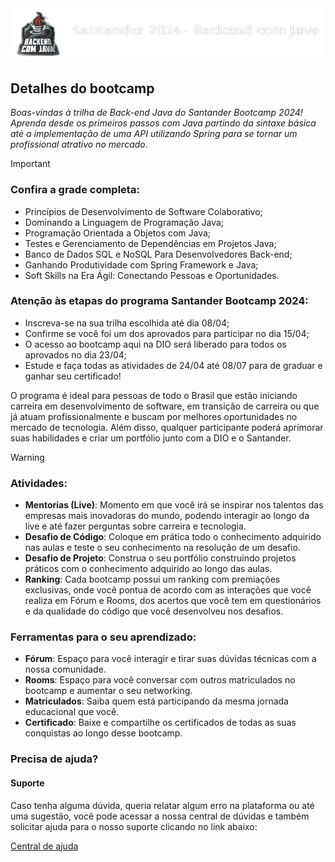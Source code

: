 <div align="center"><img src="assets/images/logo-santander-bootcamp2024-remove.png" width=auto>
</div>

## Detalhes do bootcamp

_Boas-vindas à trilha de Back-end Java do Santander Bootcamp 2024!<br> Aprenda desde os primeiros passos com Java partindo da sintaxe básica até a implementação de uma API utilizando Spring para se tornar um profissional atrativo no mercado._

>[!IMPORTANT]
>### Confira a grade completa:
>- Princípios de Desenvolvimento de Software Colaborativo;
>- Dominando a Linguagem de Programação Java;
>- Programação Orientada a Objetos com Java;
>- Testes e Gerenciamento de Dependências em Projetos Java;
>- Banco de Dados SQL e NoSQL Para Desenvolvedores Back-end;
>- Ganhando Produtividade com Spring Framework e Java;
>- Soft Skills na Era Ágil: Conectando Pessoas e Oportunidades.


### Atenção às etapas do programa Santander Bootcamp 2024:
- Inscreva-se na sua trilha escolhida até dia 08/04;
- Confirme se você foi um dos aprovados para participar no dia 15/04;
- O acesso ao bootcamp aqui na DIO será liberado para todos os aprovados no dia 23/04;
- Estude e faça todas as atividades de 24/04 até 08/07 para de graduar e ganhar seu certificado!

O programa é ideal para pessoas de todo o Brasil que estão iniciando carreira em desenvolvimento de software, em transição de carreira ou que já atuam profissionalmente e buscam por melhores oportunidades no mercado de tecnologia. Além disso, qualquer participante poderá aprimorar suas habilidades e criar um portfólio junto com a DIO e o Santander.

>[!WARNING]
>### Atividades:
>- <strong>Mentorias (Live)</strong>: Momento em que você irá se inspirar nos talentos das empresas mais inovadoras do mundo, podendo interagir ao longo da live e até fazer perguntas sobre carreira e tecnologia.
>- <strong>Desafio de Código</strong>: Coloque em prática todo o conhecimento adquirido nas aulas e teste o seu conhecimento na resolução de um desafio.
>- <strong>Desafio de Projeto</strong>: Construa o seu portfólio construindo projetos práticos com o conhecimento adquirido ao longo das aulas.
>- <strong> Ranking</strong>: Cada bootcamp possui um ranking com premiações exclusivas, onde você pontua de acordo com as interações que você realiza em Fórum e Rooms, dos acertos que você tem em questionários e da qualidade do código que você desenvolveu nos desafios.
>### Ferramentas para o seu aprendizado:
>- <strong>Fórum</strong>: Espaço para você interagir e tirar suas dúvidas técnicas com a nossa comunidade.
>- <strong>Rooms</strong>: Espaço para você conversar com outros matriculados no bootcamp e aumentar o seu networking.
>- <strong>Matriculados</strong>: Saiba quem está participando da mesma jornada educacional que você.
>- <strong>Certificado</strong>: Baixe e compartilhe os certificados de todas as suas conquistas ao longo desse bootcamp.

### Precisa de ajuda?

#### Suporte

Caso tenha alguma dúvida, queria relatar algum erro na plataforma ou até uma sugestão, você pode acessar a nossa central de dúvidas e também solicitar ajuda para o nosso suporte clicando no link abaixo:

[Central de ajuda](https://digitalinnovationone.atlassian.net/servicedesk/customer/portal/16/group/90)
